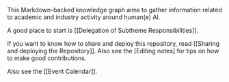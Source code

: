 This Markdown-backed knowledge graph aims to gather information related to academic and industry activity around human(e) AI.

A good place to start is [[Delegation of Subtheme Responsibilities]].

If you want to know how to share and deploy this repository, read [[Sharing and deploying the Repository]]. Also see the [Editing notes] for tips on how to make good contributions.

Also see the [[Event Calendar]].